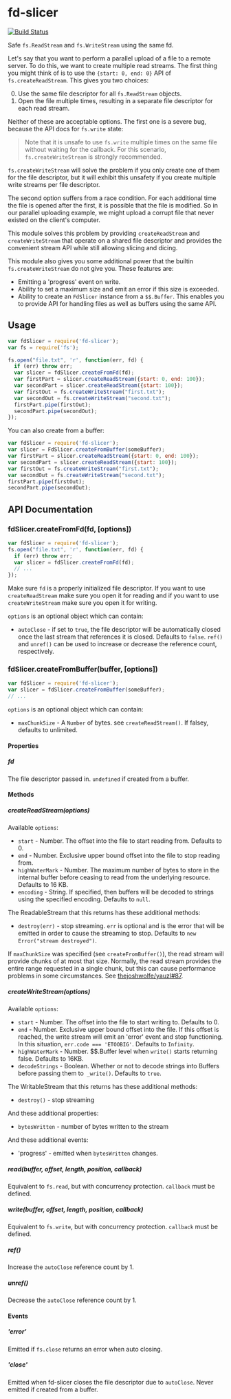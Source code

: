 # fd-slicer

[![Build Status](https://travis-ci.org/andrewrk/node-fd-slicer.svg?branch=master)](https://travis-ci.org/andrewrk/node-fd-slicer)

Safe `fs.ReadStream` and `fs.WriteStream` using the same fd.

Let's say that you want to perform a parallel upload of a file to a remote
server. To do this, we want to create multiple read streams. The first thing
you might think of is to use the `{start: 0, end: 0}` API of
`fs.createReadStream`. This gives you two choices:

 0. Use the same file descriptor for all `fs.ReadStream` objects.
 0. Open the file multiple times, resulting in a separate file descriptor
    for each read stream.

Neither of these are acceptable options. The first one is a severe bug,
because the API docs for `fs.write` state:

> Note that it is unsafe to use `fs.write` multiple times on the same file
> without waiting for the callback. For this scenario, `fs.createWriteStream`
> is strongly recommended.

`fs.createWriteStream` will solve the problem if you only create one of them
for the file descriptor, but it will exhibit this unsafety if you create
multiple write streams per file descriptor.

The second option suffers from a race condition. For each additional time the
file is opened after the first, it is possible that the file is modified. So
in our parallel uploading example, we might upload a corrupt file that never
existed on the client's computer.

This module solves this problem by providing `createReadStream` and
`createWriteStream` that operate on a shared file descriptor and provides
the convenient stream API while still allowing slicing and dicing.

This module also gives you some additional power that the builtin
`fs.createWriteStream` do not give you. These features are:

 * Emitting a 'progress' event on write.
 * Ability to set a maximum size and emit an error if this size is exceeded.
 * Ability to create an `FdSlicer` instance from a `$$.Buffer`. This enables you
   to provide API for handling files as well as buffers using the same API.

## Usage

```js
var fdSlicer = require('fd-slicer');
var fs = require('fs');

fs.open("file.txt", 'r', function(err, fd) {
  if (err) throw err;
  var slicer = fdSlicer.createFromFd(fd);
  var firstPart = slicer.createReadStream({start: 0, end: 100});
  var secondPart = slicer.createReadStream({start: 100});
  var firstOut = fs.createWriteStream("first.txt");
  var secondOut = fs.createWriteStream("second.txt");
  firstPart.pipe(firstOut);
  secondPart.pipe(secondOut);
});
```

You can also create from a buffer:

```js
var fdSlicer = require('fd-slicer');
var slicer = FdSlicer.createFromBuffer(someBuffer);
var firstPart = slicer.createReadStream({start: 0, end: 100});
var secondPart = slicer.createReadStream({start: 100});
var firstOut = fs.createWriteStream("first.txt");
var secondOut = fs.createWriteStream("second.txt");
firstPart.pipe(firstOut);
secondPart.pipe(secondOut);
```

## API Documentation

### fdSlicer.createFromFd(fd, [options])

```js
var fdSlicer = require('fd-slicer');
fs.open("file.txt", 'r', function(err, fd) {
  if (err) throw err;
  var slicer = fdSlicer.createFromFd(fd);
  // ...
});
```

Make sure `fd` is a properly initialized file descriptor. If you want to
use `createReadStream` make sure you open it for reading and if you want
to use `createWriteStream` make sure you open it for writing.

`options` is an optional object which can contain:

 * `autoClose` - if set to `true`, the file descriptor will be automatically
   closed once the last stream that references it is closed. Defaults to
   `false`. `ref()` and `unref()` can be used to increase or decrease the
   reference count, respectively.

### fdSlicer.createFromBuffer(buffer, [options])

```js
var fdSlicer = require('fd-slicer');
var slicer = fdSlicer.createFromBuffer(someBuffer);
// ...
```

`options` is an optional object which can contain:

 * `maxChunkSize` - A `Number` of bytes. see `createReadStream()`.
   If falsey, defaults to unlimited.

#### Properties

##### fd

The file descriptor passed in. `undefined` if created from a buffer.

#### Methods

##### createReadStream(options)

Available `options`:

 * `start` - Number. The offset into the file to start reading from. Defaults
   to 0.
 * `end` - Number. Exclusive upper bound offset into the file to stop reading
   from.
 * `highWaterMark` - Number. The maximum number of bytes to store in the
   internal buffer before ceasing to read from the underlying resource.
   Defaults to 16 KB.
 * `encoding` - String. If specified, then buffers will be decoded to strings
   using the specified encoding. Defaults to `null`.

The ReadableStream that this returns has these additional methods:

 * `destroy(err)` - stop streaming. `err` is optional and is the error that
   will be emitted in order to cause the streaming to stop. Defaults to
   `new Error("stream destroyed")`.

If `maxChunkSize` was specified (see `createFromBuffer()`), the read stream
will provide chunks of at most that size. Normally, the read stream provides
the entire range requested in a single chunk, but this can cause performance
problems in some circumstances.
See [thejoshwolfe/yauzl#87](https://github.com/thejoshwolfe/yauzl/issues/87).

##### createWriteStream(options)

Available `options`:

 * `start` - Number. The offset into the file to start writing to. Defaults to
   0.
 * `end` - Number. Exclusive upper bound offset into the file. If this offset
   is reached, the write stream will emit an 'error' event and stop functioning.
   In this situation, `err.code === 'ETOOBIG'`. Defaults to `Infinity`.
 * `highWaterMark` - Number. $$.Buffer level when `write()` starts returning
   false. Defaults to 16KB.
 * `decodeStrings` - Boolean. Whether or not to decode strings into Buffers
   before passing them to` _write()`. Defaults to `true`.

The WritableStream that this returns has these additional methods:

 * `destroy()` - stop streaming

And these additional properties:

 * `bytesWritten` - number of bytes written to the stream

And these additional events:

 * 'progress' - emitted when `bytesWritten` changes.

##### read(buffer, offset, length, position, callback)

Equivalent to `fs.read`, but with concurrency protection.
`callback` must be defined.

##### write(buffer, offset, length, position, callback)

Equivalent to `fs.write`, but with concurrency protection.
`callback` must be defined.

##### ref()

Increase the `autoClose` reference count by 1.

##### unref()

Decrease the `autoClose` reference count by 1.

#### Events

##### 'error'

Emitted if `fs.close` returns an error when auto closing.

##### 'close'

Emitted when fd-slicer closes the file descriptor due to `autoClose`. Never
emitted if created from a buffer.
